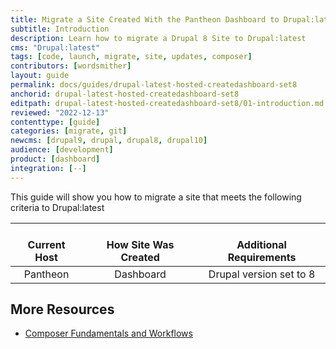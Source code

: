 ```yaml
---
title: Migrate a Site Created With the Pantheon Dashboard to Drupal:latest
subtitle: Introduction
description: Learn how to migrate a Drupal 8 Site to Drupal:latest
cms: "Drupal:latest"
tags: [code, launch, migrate, site, updates, composer]
contributors: [wordsmither]
layout: guide
permalink: docs/guides/drupal-latest-hosted-createdashboard-set8
anchorid: drupal-latest-hosted-createdashboard-set8
editpath: drupal-latest-hosted-createdashboard-set8/01-introduction.md
reviewed: "2022-12-13"
contenttype: [guide]
categories: [migrate, git]
newcms: [drupal9, drupal, drupal8, drupal10]
audience: [development]
product: [dashboard]
integration: [--]
---
```


This guide will show you how to migrate a site that meets the following criteria to Drupal:latest

| <i class="fa fa-cloud"></i><br/> Current Host | <i class="fa fa-wrench"></i><br/> How Site Was Created <Popover title="Site Creation" content="What is the method you used to create the site?" /> | <i class="fa fa-exclamation-circle"></i><br/> Additional Requirements <Popover title="Additional Requirements" content="Any other features that must be in place, or that are desired." /> |
|:---------------------------------------------:|:--------------------------------------------------------------------------------------------------------------------------------------------------:|:------------------------------------------------------------------------------------------------------------------------------------------------------------------------------------------:|
|                   Pantheon                    |                                                                     Dashboard                                                                      |                                                                                          Drupal version set to 8                                                                                          |

<Partial file="drupal-latest/see-landing.md" />

<Partial file="drupal-latest/commit-history.md" />

## More Resources

- [Composer Fundamentals and Workflows](/guides/composer)
